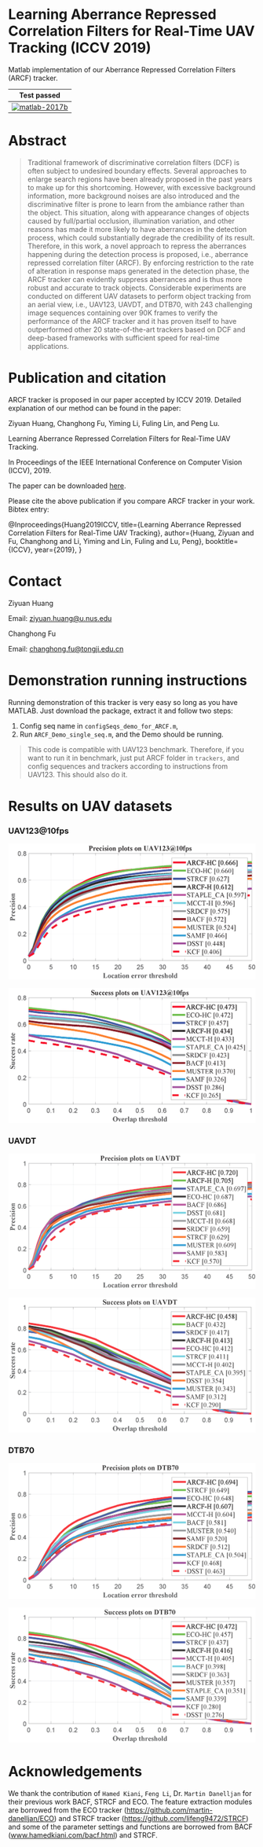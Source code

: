 # Learning Aberrance Repressed Correlation Filters for Real-Time UAV Tracking (ICCV 2019)

Matlab implementation of our Aberrance Repressed Correlation Filters (ARCF) tracker.

| **Test passed**                                              |
| ------------------------------------------------------------ |
| [![matlab-2017b](https://img.shields.io/badge/matlab-2017b-yellow.svg)](https://www.mathworks.com/products/matlab.html)|


# Abstract 
>Traditional framework of discriminative correlation filters (DCF) is often subject to undesired boundary effects. Several approaches to enlarge search regions have been already proposed in the past years to make up for this shortcoming. However, with excessive background information, more background noises are also introduced and the discriminative filter is prone to learn from the ambiance rather than the object. This situation, along with appearance changes of objects caused by full/partial occlusion, illumination variation, and other reasons has made it more likely to have aberrances in the detection process, which could substantially degrade the credibility of its result. Therefore, in this work, a novel approach to repress the aberrances happening during the detection process is proposed, i.e., aberrance repressed correlation filter (ARCF). By enforcing restriction to the rate of alteration in response maps generated in the detection phase, the ARCF tracker can evidently suppress aberrances and is thus more robust and accurate to track objects. Considerable experiments are conducted on different UAV datasets to perform object tracking from an aerial view, i.e., UAV123, UAVDT, and DTB70, with 243 challenging image sequences containing over 90K frames to verify the performance of the ARCF tracker and it has proven itself to have outperformed other 20 state-of-the-art trackers based on DCF and deep-based frameworks with sufficient speed for real-time applications.

# Publication and citation

ARCF tracker is proposed in our paper accepted by ICCV 2019. 
Detailed explanation of our method can be found in the paper:

Ziyuan Huang, Changhong Fu, Yiming Li, Fuling Lin, and Peng Lu.

Learning Aberrance Repressed Correlation Filters for Real-Time UAV Tracking.

In Proceedings of the IEEE International Conference on Computer Vision (ICCV), 2019.

The paper can be downloaded [here](https://arxiv.org/abs/1908.02231).

Please cite the above publication if you compare ARCF tracker in your work. Bibtex entry:

@Inproceedings{Huang2019ICCV,
title={Learning Aberrance Repressed Correlation Filters for Real-Time UAV Tracking},
author={Huang, Ziyuan and Fu, Changhong and Li, Yiming and Lin, Fuling and Lu, Peng},
booktitle={ICCV},
year={2019},
}

# Contact 
Ziyuan Huang

Email: ziyuan.huang@u.nus.edu

Changhong Fu

Email: changhong.fu@tongji.edu.cn

# Demonstration running instructions

Running demonstration of this tracker is very easy so long as you have MATLAB. Just download the package, extract it and follow two steps:
1. Config seq name in `configSeqs_demo_for_ARCF.m`,
2. Run `ARCF_Demo_single_seq.m`,
and the Demo should be running.

>This code is compatible with UAV123 benchmark. Therefore, if you want to run it in benchmark, just put ARCF folder in `trackers`, and config sequences and trackers according to instructions from UAV123. This should also do it.

# Results on UAV datasets

### UAV123@10fps

![](./results/hand-error-OPE-UAV123.png)

![](./results/hand-overlap-OPE-UAV123.png)

### UAVDT

![](./results/hand-error-OPE-UAVDT.png)

![](./results/hand-overlap-OPE-UAVDT.png)

### DTB70

![](./results/hand-error-OPE-DTB.png)

![](./results/hand-overlap-OPE-DTB.png)



# Acknowledgements

We thank the contribution of `Hamed Kiani`, `Feng Li`, Dr. `Martin Danelljan` for their previous work BACF, STRCF and ECO. The feature extraction modules are borrowed from the ECO tracker (https://github.com/martin-danelljan/ECO) and STRCF tracker (https://github.com/lifeng9472/STRCF) and some of the parameter settings and functions are borrowed from BACF (www.hamedkiani.com/bacf.html) and STRCF.

